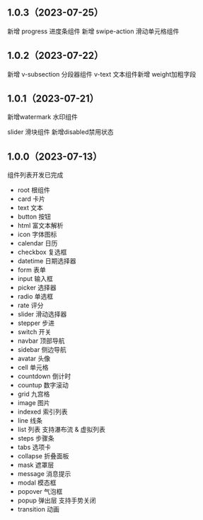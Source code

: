 ## 1.0.3（2023-07-25）
新增 progress  进度条组件
新增 swipe-action 滑动单元格组件
## 1.0.2（2023-07-22）
新增 v-subsection 分段器组件 
v-text 文本组件新增 weight加粗字段
## 1.0.1（2023-07-21）
新增watermark 水印组件

slider 滑块组件 新增disabled禁用状态
## 1.0.0（2023-07-13）
组件列表开发已完成

- root 根组件
- card 卡片
- text 文本
- button 按钮
- html 富文本解析
- icon 字体图标
- calendar 日历
- checkbox 复选框
- datetime 日期选择器
- form 表单
- input 输入框
- picker 选择器
- radio 单选框
- rate 评分
- slider 滑动选择器
- stepper 步进
- switch 开关
- navbar 顶部导航
- sidebar 侧边导航
- avatar 头像
- cell 单元格
- countdown 倒计时
- countup 数字滚动
- grid 九宫格
- image 图片
- indexed 索引列表
- line 线条
- list 列表 支持瀑布流 & 虚拟列表
- steps 步骤条
- tabs 选项卡
- collapse 折叠面板
- mask 遮罩层
- message 消息提示
- modal 模态框
- popover 气泡框
- popup 弹出层  支持手势关闭
- transition 动画